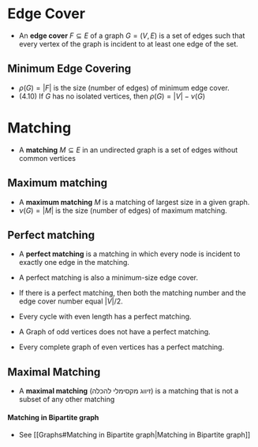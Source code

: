 # Edge Cover

- An **edge cover** $F\subseteq E$ of a graph $G=(V,E)$ is a set of edges such that every vertex of the graph is incident to at least one edge of the set. 

## Minimum Edge Covering 

- $\rho(G)=|F|$ is the size (number of edges) of minimum edge cover.
- (4.10) If $G$ has no isolated vertices, then $\rho(G)=|V|-\nu(G)$

# Matching

- A **matching** $M \subseteq E$ in an undirected graph is a set of edges without common vertices

## Maximum matching 

- A **maximum matching** $M$ is a matching of largest size in a given graph.
- $\nu(G)=|M|$ is the size (number of edges) of maximum matching.

## Perfect matching 

- A **perfect matching** is a matching in which every node is incident to exactly one edge in the matching.
- A perfect matching is also a minimum-size edge cover. 
- If there is a perfect matching, then both the matching number and the edge cover number equal $|V|/2$.

- Every cycle with even length has a perfect matching. 
- A Graph of odd vertices does not have a perfect matching. 
- Every complete graph of even vertices has a perfect matching.

## Maximal Matching

- A **maximal matching** (זיווג מקסימלי להכלה) is a matching that is not a subset of any other matching

#### Matching in Bipartite graph

- See [[Graphs#Matching in Bipartite graph|Matching in Bipartite graph]]